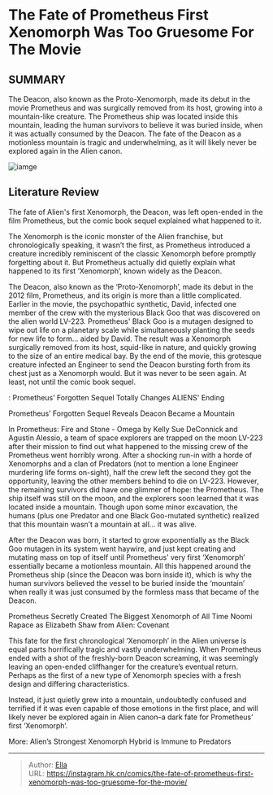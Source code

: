 # The Fate of Prometheus  First Xenomorph Was Too Gruesome For The Movie


## SUMMARY 



  The Deacon, also known as the Proto-Xenomorph, made its debut in the movie Prometheus and was surgically removed from its host, growing into a mountain-like creature.   The Prometheus ship was located inside this mountain, leading the human survivors to believe it was buried inside, when it was actually consumed by the Deacon.   The fate of the Deacon as a motionless mountain is tragic and underwhelming, as it will likely never be explored again in the Alien canon.  

![iamge](https://static1.srcdn.com/wordpress/wp-content/uploads/2023/03/alien-deacon-fate.jpg)

## Literature Review

The fate of Alien&#39;s first Xenomorph, the Deacon, was left open-ended in the film Prometheus, but the comic book sequel explained what happened to it. 




The Xenomorph is the iconic monster of the Alien franchise, but chronologically speaking, it wasn’t the first, as Prometheus introduced a creature incredibly reminiscent of the classic Xenomorph before promptly forgetting about it. But Prometheus actually did quietly explain what happened to its first ‘Xenomorph’, known widely as the Deacon.




The Deacon, also known as the ‘Proto-Xenomorph’, made its debut in the 2012 film, Prometheus, and its origin is more than a little complicated. Earlier in the movie, the psychopathic synthetic, David, infected one member of the crew with the mysterious Black Goo that was discovered on the alien world LV-223. Prometheus&#39; Black Goo is a mutagen designed to wipe out life on a planetary scale while simultaneously planting the seeds for new life to form... aided by David. The result was a Xenomorph surgically removed from its host, squid-like in nature, and quickly growing to the size of an entire medical bay. By the end of the movie, this grotesque creature infected an Engineer to send the Deacon bursting forth from its chest just as a Xenomorph would. But it was never to be seen again. At least, not until the comic book sequel.

 : Prometheus’ Forgotten Sequel Totally Changes ALIENS&#39; Ending


 Prometheus’ Forgotten Sequel Reveals Deacon Became a Mountain 
          




In Prometheus: Fire and Stone - Omega by Kelly Sue DeConnick and Agustin Alessio, a team of space explorers are trapped on the moon LV-223 after their mission to find out what happened to the missing crew of the Prometheus went horribly wrong. After a shocking run-in with a horde of Xenomorphs and a clan of Predators (not to mention a lone Engineer murdering life forms on-sight), half the crew left the second they got the opportunity, leaving the other members behind to die on LV-223. However, the remaining survivors did have one glimmer of hope: the Prometheus. The ship itself was still on the moon, and the explorers soon learned that it was located inside a mountain. Though upon some minor excavation, the humans (plus one Predator and one Black Goo-mutated synthetic) realized that this mountain wasn’t a mountain at all... it was alive.

After the Deacon was born, it started to grow exponentially as the Black Goo mutagen in its system went haywire, and just kept creating and mutating mass on top of itself until Prometheus’ very first ‘Xenomorph’ essentially became a motionless mountain. All this happened around the Prometheus ship (since the Deacon was born inside it), which is why the human survivors believed the vessel to be buried inside the ‘mountain’ when really it was just consumed by the formless mass that became of the Deacon.






 Prometheus Secretly Created The Biggest Xenomorph of All Time 
        Noomi Rapace as Elizabeth Shaw from Alien: Covenant   

This fate for the first chronological ‘Xenomorph’ in the Alien universe is equal parts horrifically tragic and vastly underwhelming. When Prometheus ended with a shot of the freshly-born Deacon screaming, it was seemingly leaving an open-ended cliffhanger for the creature’s eventual return. Perhaps as the first of a new type of Xenomorph species with a fresh design and differing characteristics.

Instead, it just quietly grew into a mountain, undoubtedly confused and terrified if it was even capable of those emotions in the first place, and will likely never be explored again in Alien canon–a dark fate for Prometheus’ first ‘Xenomorph’.

More: Alien’s Strongest Xenomorph Hybrid is Immune to Predators



---

> Author: [Ella](https://instagram.hk.cn/)  
> URL: https://instagram.hk.cn/comics/the-fate-of-prometheus-first-xenomorph-was-too-gruesome-for-the-movie/  

